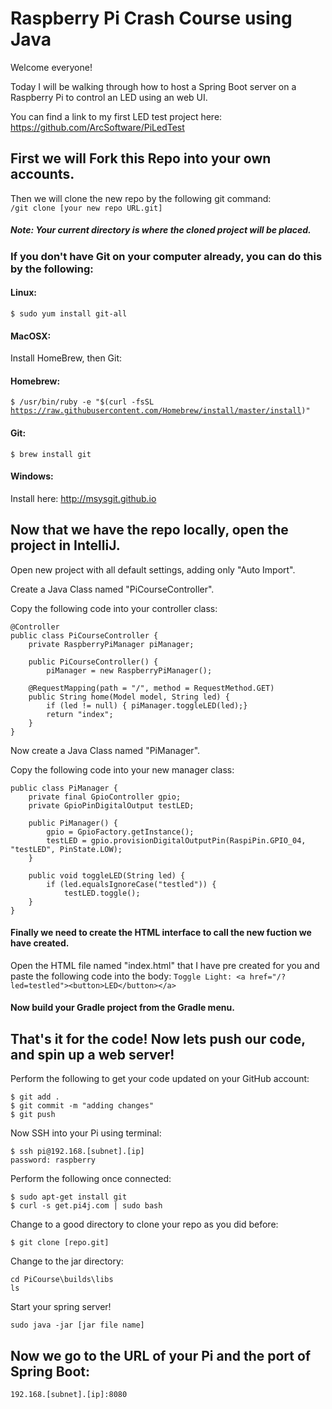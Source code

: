 # Raspberry Pi Crash Course using Java

Welcome everyone!

Today I will be walking through how to host a Spring Boot server on a Raspberry Pi to control an LED using an web UI. 

You can find a link to my first LED test project here: 
https://github.com/ArcSoftware/PiLedTest

## First we will Fork this Repo into your own accounts.

Then we will clone the new repo by the following git command:
<code> /git clone [your new repo URL.git] </code>
##### Note: Your current directory is where the cloned project will be placed. 

### If you don't have Git on your computer already, you can do this by the following:

#### Linux: 
<code>$ sudo yum install git-all</code>

#### MacOSX: 
Install HomeBrew, then Git:

#### Homebrew: 
<code>$ /usr/bin/ruby -e "$(curl -fsSL https://raw.githubusercontent.com/Homebrew/install/master/install)"</code>

#### Git: 
<code>$ brew install git</code>

#### Windows: 
Install here: http://msysgit.github.io


## Now that we have the repo locally, open the project in IntelliJ. 
Open new project with all default settings, adding only "Auto Import". 

Create a Java Class named "PiCourseController". 

Copy the following code into your controller class:



    @Controller
    public class PiCourseController {
        private RaspberryPiManager piManager;

        public PiCourseController() {
            piManager = new RaspberryPiManager();

        @RequestMapping(path = "/", method = RequestMethod.GET)
        public String home(Model model, String led) {
            if (led != null) { piManager.toggleLED(led);}
            return "index";
        }
    } 

Now create a Java Class named "PiManager". 

Copy the following code into your new manager class: 

    public class PiManager {
        private final GpioController gpio;
        private GpioPinDigitalOutput testLED;

        public PiManager() {
            gpio = GpioFactory.getInstance();
            testLED = gpio.provisionDigitalOutputPin(RaspiPin.GPIO_04, "testLED", PinState.LOW);
        }

        public void toggleLED(String led) {
            if (led.equalsIgnoreCase("testled")) {
                testLED.toggle();
        }
    }
#### Finally we need to create the HTML interface to call the new fuction we have created. 
Open the HTML file named "index.html" that I have pre created for you and paste the following code into the body:
```Toggle Light: <a href="/?led=testled"><button>LED</button></a>```
#### Now build your Gradle project from the Gradle menu. 

## That's it for the code! Now lets push our code, and spin up a web server!
Perform the following to get your code updated on your GitHub account:
```
$ git add .
$ git commit -m "adding changes"
$ git push
```

Now SSH into your Pi using terminal:
```
$ ssh pi@192.168.[subnet].[ip]
password: raspberry
```
Perform the following once connected:
```
$ sudo apt-get install git
$ curl -s get.pi4j.com | sudo bash
```
Change to a good directory to clone your repo as you did before:
```
$ git clone [repo.git]
```
Change to the jar directory:
```
cd PiCourse\builds\libs
ls
```
Start your spring server!
```
sudo java -jar [jar file name]
```
## Now we go to the URL of your Pi and the port of Spring Boot:
```
192.168.[subnet].[ip]:8080
```
        
